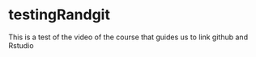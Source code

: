 # testingRandgit
This is a test of the video of the course that guides us to link github and Rstudio
